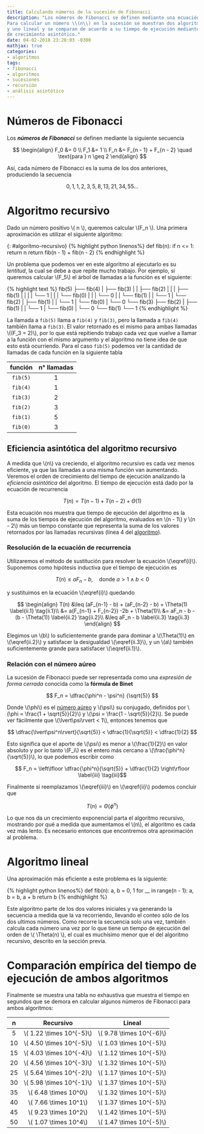 ```yaml
---
title: Calculando números de la sucesión de Fibonacci
description: "Los números de Fibonacci se definen mediante una ecuación de recurrencia.
Para calcular un número \\(n\\) en la sucesión se muestran dos algoritmos: uno recursivo
y uno lineal y se comparan de acuerdo a su tiempo de ejecución mediante análisis
de crecimiento asintótico."
date: 04-02-2018 23:28:03 -0300
mathjax: true
categories:
- algoritmos
tags:
- fibonacci
- algoritmos
- sucesiones
- recursión
- análisis asintótico
---
```


# Números de Fibonacci

Los **_números de Fibonacci_** se definen mediante la siguiente secuencia

$$
\begin{align}
    F_0 &= 0 \\
    F_1 &= 1 \\
    F_n &= F_{n - 1} + F_{n - 2} \quad \text{para } n \geq 2
\end{align}
$$

Así, cada número de Fibonacci es la suma de los dos anteriores, produciendo la
secuencia

$$ 0, 1, 1, 2, 3, 5, 8, 13, 21, 34, 55\ldots $$

# Algoritmo recursivo

Dado un número positivo \\( n \\), queremos calcular \\(F_n \\). Una primera
aproximación es utilizar el siguiente algoritmo:

{: #algoritmo-recursivo}
{% highlight python linenos%}
def fib(n):
    if n <= 1:
        return n
    return fib(n - 1) + fib(n - 2)
{% endhighlight %}


Un problema que podemos ver en este algoritmo al ejecutarlo es su _lentitud_, la cual se debe
a que repite mucho trabajo. Por ejemplo, si queremos calcular \\(F_5\\) el árbol
de llamadas a la función es el siguiente:

{% highlight text %}
fib(5)
├── fib(4)
|   ├── fib(3)
|   |   ├── fib(2)
|   |   |   ├── fib(1)
|   |   |   |   └── 1
|   |   |   └── fib(0)
|   |   |       └── 0
|   |   └── fib(1)
|   |       └── 1
|   └── fib(2)
|       ├── fib(1)
|       |   └── 1
|       └── fib(0)
|           └── 0
└── fib(3)
    ├── fib(2)
    |   ├── fib(1)
    |   |   └── 1
    |   └── fib(0)
    |       └── 0
    └── fib(1)
        └── 1
{% endhighlight %}

La llamada a `fib(5)` llama a `fib(4)` y `fib(3)`, pero la llamada a `fib(4)`
también llama a `fib(3)`. El valor retornado es el mismo para ambas llamadas
\\((F_3 = 2)\\), por lo que está repitiendo trabajo cada vez que vuelve a
llamar a la función con el mismo argumento y el algoritmo no tiene idea de que
esto está ocurriendo. Para el caso `fib(5)` podemos ver la cantidad de llamadas
de cada función en la siguiente tabla

| función | n° llamadas |
|:---------:|:-------------------:|
| `fib(5)` | 1 |
| `fib(4)` | 1 |
| `fib(3)` | 2 |
| `fib(2)` | 3 |
| `fib(1)` | 5 |
| `fib(0)` | 3 |

## Eficiencia asintótica del algoritmo recursivo

A medida que \\(n\\) va creciendo, el algoritmo recursivo es cada vez menos
eficiente, ya que las llamadas a una misma función van aumentando. Veremos el orden de
crecimiento del tiempo de ejecución analizando la _eficiencia asintótica_ del
algoritmo. El tiempo de ejecución está dado por la ecuación de recurrencia

$$ T(n) = T(n-1) + T(n-2) + \Theta(1) \tag{i} \label{i}$$

Esta ecuación nos muestra que tiempo de ejecución del algoritmo es
la suma de los tiempos de ejecución del algoritmo, evaluados en \\(n - 1\\) y \\(n - 2\\)
más un tiempo constante que representa la suma de los valores retornados por las
llamadas recursivas (línea 4 del [algoritmo](#algoritmo-recursivo)).

### Resolución de la ecuación de recurrencia

Utilizaremos el método de sustitución para resolver la ecuación \\(\eqref{i}\\).
Suponemos como hipótesis inductiva que el tiempo de ejecución es

$$ T(n) \leq aF_n - b, \quad \text{donde } a > 1 \land b < 0 \label{ii} \tag{ii}$$

y sustituimos en la ecuación \\(\eqref{i}\\) quedando

$$
\begin{align}
    T(n) &\leq (aF_{n-1} - b) + (aF_{n-2} - b) + \Theta(1) \label{ii.1} \tag{ii.1}\\
    &= a(F_{n-1} + F_{n-2}) -2b + \Theta(1)\\
    &= aF_n - b - (b - \Theta(1)) \label{ii.2} \tag{ii.2}\\
    &\leq aF_n - b \label{ii.3} \tag{ii.3}
\end{align}
$$

Elegimos un \\(b\\) lo suficientemente grande para dominar a \\(\Theta(1)\\) en
\\(\eqref{ii.2}\\) y satisfacer la desigualdad \\(\eqref{ii.3}\\), y un \\(a\\) también suficientemente
grande para satisfacer \\(\eqref{ii.1}\\).

### Relación con el número aúreo

La sucesión de Fibonacci puede ser representada como una _expresión de forma cerrada_
conocida como la **fórmula de Binet**

$$ F_n = \dfrac{\phi^n - \psi^n} {\sqrt{5}} $$

Donde \\(\phi\\) es el [número aúreo](https://es.wikipedia.org/wiki/Número_áureo)
y \\(\psi\\) su conjugado, definidos por \\(\phi = \frac{1 + \sqrt{5}}{2}\\) y
\\(\psi = \frac{1 - \sqrt{5}}{2}\\). Se puede ver fácilmente que \\(\lvert\psi\rvert < 1\\),
entonces tenemos que

$$ \dfrac{\lvert\psi^n\rvert}{\sqrt{5}} < \dfrac{1}{\sqrt{5}} < \dfrac{1}{2} $$

Esto significa que el aporte de \\(\psi\\) es menor a \\(\frac{1}{2}\\) en valor absoluto
y por lo tanto \\(F_i\\) es el entero más cercano a \\(\frac{\phi^n}{\sqrt{5}}\\),
lo que podemos escribir como

$$ F_n = \left\lfloor \dfrac{\phi^n}{\sqrt{5}} + \dfrac{1}{2} \right\rfloor \label{iii} \tag{iii}$$

Finalmente si reemplazamos \\(\eqref{iii}\\) en \\(\eqref{ii}\\) podemos concluir
que

$$ T(n) = \Theta(\phi^n) \label{iv} \tag{iv} $$

Lo que nos da un crecimiento exponencial parta el algoritmo recursivo, mostrando
por qué a medida que aumentamos el \\(n\\), el algoritmo es cada vez más lento.
Es necesario entonces que encontremos otra aproximación al problema.

# Algoritmo lineal

Una aproximación más eficiente a este problema es la siguiente:

{% highlight python linenos%}
def fib(n):
    a, b = 0, 1
    for __ in range(n - 1):
        a, b = b, a + b
    return b
{% endhighlight %}

Este algoritmo parte de los dos valores iniciales y va generando la secuencia a
medida que la va recorriendo, llevando el conteo sólo de los dos ultimos números.
Como recorre la secuencia solo una vez, también calcula cada número una vez por
lo que tiene un tiempo de ejecución del orden de \\( \Theta(n) \\), el cual es
muchísimo menor que el del algoritmo recursivo, descrito en la sección previa.

# Comparación empírica del tiempo de ejecución de ambos algoritmos

Finalmente se muestra una tabla no exhaustiva que muestra el tiempo en segundos
que se demora en calcular algunos números de Fibonacci para ambos algoritmos:

| n | Recursivo | Lineal |
|:-:|:---------:|:-------------------:|
|5| \\( 1.22 \times 10^{-5}\\) | \\( 9.78 \times 10^{-6}\\) |
|10| \\( 4.50 \times 10^{-5}\\) | \\( 1.03 \times 10^{-5}\\) |
|15| \\( 4.03 \times 10^{-4}\\) | \\( 1.12 \times 10^{-5}\\) |
|20| \\( 4.56 \times 10^{-3}\\) | \\( 1.32 \times 10^{-5}\\) |
|25| \\( 5.64 \times 10^{-2}\\) | \\( 1.17 \times 10^{-5}\\) |
|30| \\( 5.98 \times 10^{-1}\\) | \\( 1.37 \times 10^{-5}\\) |
|35| \\( 6.48 \times 10^0\\) | \\( 1.32 \times 10^{-5}\\) |
|40| \\( 7.66 \times 10^1\\) | \\( 1.37 \times 10^{-5}\\) |
|45| \\( 9.23 \times 10^2\\) | \\( 1.42 \times 10^{-5}\\) |
|50| \\( 1.07 \times 10^4\\) | \\( 1.47 \times 10^{-5}\\) |

